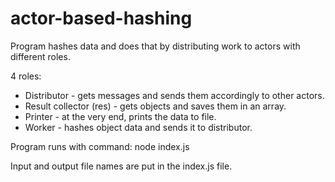 # actor-based-hashing

Program hashes data and does that by distributing work to actors with different roles.

4 roles:

- Distributor - gets messages and sends them accordingly to other actors.
- Result collector (res) - gets objects and saves them in an array.
- Printer - at the very end, prints the data to file.
- Worker - hashes object data and sends it to distributor.

Program runs with command: node index.js

Input and output file names are put in the index.js file.
